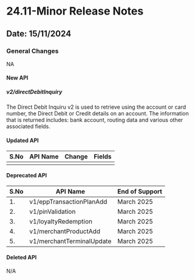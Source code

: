 # 24.11-Minor Release Notes

## Date: 15/11/2024

### General Changes

NA

#### New API

##### *v2/directDebitInquiry*

The Direct Debit Inquiru v2 is used to retrieve using the account or card number, the Direct Debit or Credit details on an account. The information that is returned includes: bank account, routing data and various other associated fields.

#### Updated API

| S.No | API Name                          | Change                        | Fields                           |
|------|-----------------------------------|-------------------------------|--------------------------------------------------------------------------------------------------------------------------------------------------------------------------------------------------------------------------------------------------------------------------------------------------------------------------------------|
|      |                                   |                               |                                  |

#### Deprecated API
| S.No | API Name                          | End of Support                   |
|------|-----------------------------------|--------------------------------------------------------------------------------------------------------------------------------------------------------------------------------------------------------------------------------------------------------------------------------------------------------------------------------------|
| 1.   | v1/eppTransactionPlanAdd          | March 2025                       |
| 2.   | v1/pinValidation                  | March 2025                       |
| 3.   | v1/loyaltyRedemption              | March 2025                       | 
| 4.   | v1/merchantProductAdd             | March 2025                       | 
| 5.   | v1/merchantTerminalUpdate         | March 2025                       | 


#### Deleted API

N/A
